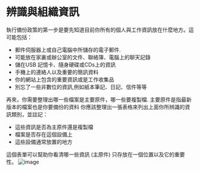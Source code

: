 [Title]: # (識別與組織你的資訊)
[Order]: # (1)

# 辨識與組織資訊

執行備份政策的第一步是要先知道目前你所有的個人與工作資訊放在什麼地方。這可能包括：
* 郵件伺服器上或自己電腦中所儲存的電子郵件.
* 可能放在家裏或辦公室的文件、聯絡簿、電腦上的聊天記錄
* 儲在USB 記憶卡、隨身硬碟或CDs上的資訊
* 手機上的連絡人以及重要的簡訊資料
* 你的網站上包含的重要資訊或是工作收集品
* 別忘了一些非數位的資訊,例如紙本筆記、日記、信件等等

再來，你需要整理出哪一些檔案是主要原件，哪一些要複製檔. 主要原件是指最新版本的檔案也是你要備份的資料
你應該整理出一張表格來列出上面你所辨識的資訊類別，並註記：
* 這些資訊是否為主原件還是複製檔
* 檔案是否存在這個設備上
* 這些設備通常放置的地方

這個表單可以幫助你看清哪一些資訊 (主原件) 只存放在一個位置以及它的重要性。
![image](backing1.png)